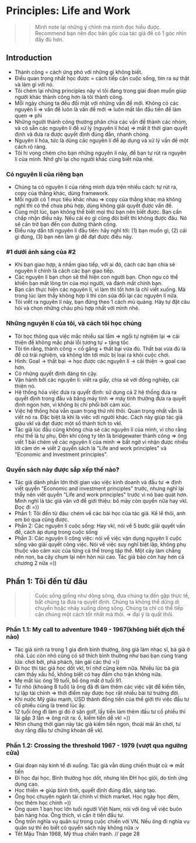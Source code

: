 # Principles: Life and Work 
>> Mình note lại những ý chính mà mình đọc hiểu được. Recommend bạn nên đọc bản gốc của tác giả để có 1 góc nhìn đầy đủ hơn.

## Introduction
- Thành công = cách ứng phó với những gì không biết.
- Điều quan trọng nhất học được = cách tiếp cận cuộc sống, tìm ra sự thật và làm gì với nó.
- Tôi chém lại những principles này vì tôi đang trong giai đoạn muốn giúp người khác thành công hơn là tôi thành công.
- Mỗi ngày chúng ta đều đối mặt với những vấn đề mới. Không có các nguyên lí => vấn đề luôn là vấn đề mới => luôn mất lần đầu tiên để làm quen => phí
- Những người thành công thường phân chia các vấn đề thành các nhóm, và có sẵn các nguyên lí để xử lý (nguyên lí hóa) => mất ít thời gian quyết định và đưa ra được quyết định đúng đắn, nhanh chóng.
- Nguyên lí hóa, tức là dùng các nguyên lí để áp dụng và xử lý vấn đề một cách rõ ràng.
- Tôi hi vọng chém cho bạn những nguyên lí này, để bạn tự rút ra nguyên lí của mình. Nhớ ghi lại cho người khác cùng biết nữa nhé.

### Có nguyên lí của riêng bạn
- Chúng ta có nguyên lí của riêng mình dựa trên nhiều cách: tự rút ra, copy của thằng khác, dùng framework.
- Mỗi người có 1 mục tiêu khác nhau => copy của thằng khác mà không nghĩ thì có thể chưa phù hợp, dùng không giải quyết được vấn đề.
- Cùng một lúc, bạn không thể biết mọi thứ bạn nên biết được. Bạn cần chấp nhận điều này. Nếu cái éo gì cũng đòi biết thì không được đâu. Nó sẽ cản trở bạn đến con đường thành công.
- Điều này dẫn tới nguyên lí đầu tiên: hãy nghĩ tới: (1) bạn muốn gì, (2) cái gì đúng, (3) bạn nên làm gì để đạt được điều này.

### #1 dưới ánh sáng của #2
- Khi bạn giao hợp, à nhầm giao tiếp, với ai đó, cách các bạn chia sẻ nguyên lí chính là cách các bạn giao tiếp.
- Các nguyên lí bạn chọn sẽ thể hiện con người bạn. Chọn ngu có thể khiến bạn mất lòng tin của mọi người, và đánh mất chính bạn.
- Bạn cần thực hiện các nguyên lí, vì làm thì tốt hơn là chỉ viết xuống. Mà trong lúc làm thấy không hợp lí thì còn sửa đổi lại các nguyên lí nữa.
- Tôi viết ra nguyên lí này, bạn đừng theo 1 cách mù quáng. Hãy tự đặt câu hỏi và chọn những cháu phù hợp nhất với mình nhé.

### Những nguyên lí của tôi, và cách tôi học chúng
- Tôi học thông qua việc mắc nhiều sai lầm => ngồi tự nghiệm lại => cải thiện để không mắc phải lỗi tương tự + tăng tốc
- Tôi tin rằng, thành công = cố gắng + thất bại vừa đủ. Thất bại vừa đủ là để có trải nghiệm, và không lớn tới mức bị loại ra khỏi cuộc chơi.
- Hình:
  Goal -> thất bại -> học được các nguyên lí -> cải thiện -> goal cao hơn.
- Có những quyết định đáng tin cậy.
- Vận hành bởi các nguyên lí: viết ra giấy, chia sẻ với đồng nghiệp, cải thiện nó.
- Hệ thống hóa việc đưa ra quyết định: sử dụng cả 2 hệ thống đưa ra quyết định trong đầu và bằng máy tính => máy tính thường đưa ra quyết định ngon hơn, vì không bị chi phối bởi cảm xúc.
- Việc hệ thống hóa vẫn quan trọng thứ nhì thôi. Quan trọng nhất vẫn là viết nó ra. Đặc biệt là khi là viêc với người khác. Cách này giúp tác giả giàu vkl và đạt được một số thành tích to vkl.
- Tác giả lúc đầu cũng không chia sẻ các nguyên lí của mình, vì cho rằng như thế là tự phụ. Đến khi công ty tên là bridgewater thành công => ông viết 1 bài chém về các nguyên lí của mình => bất ngờ vì nhận được nhiều lời cảm ơn => viết 2 quyển sách là "Life and work principles" và "Economic and Investment principles".

### Quyển sách này được sắp xếp thế nào?
- Tác giả dành phần lớn thời gian vào việc kinh doanh và đầu tư => định viết quyển "Economic and investment principles" trước, nhưng nghĩ lại thấy nên viết quyển "Life and work principles" trước vì nó bao quát hơn. Mình nghĩ là tác giả văn vở để giới thiệu: bố mày còn quyển nữa hay vkl. Đọc đi =))
- Phần 1: Tôi đến từ đâu: chém về các bài học của tác giả. Kể lể thôi, anh em bỏ qua cũng được.
- Phần 2: Các nguyên lí cuộc sống: Hay vkl, nói về 5 bước giải quyết vấn đề, cách áp dụng trong cuộc sống
- Phần 3: Các nguyên lí công việc: nói về việc vận dụng nguyên lí cuộc sống vào giải quyết công việc. Nói về việc suy nghĩ biệt lập, không phụ thuộc vào cảm xúc của từng cá thể trong tập thể. Một cây làm chẳng nên non, ba cây chụm lại nên hòn núi cao. Tác giả bảo còn hay hơn cả chương 2 nữa =))

## Phần 1: Tôi đến từ đâu
>> Cuộc sống giống như dòng sông, đưa chúng ta đến gặp thực tế, bắt chúng ta đưa ra quyết định. Chúng ta không thể dừng di chuyển hoặc nhảy xuống dòng sông. Chúng ta chỉ có thể tiếp cận chúng một cách tốt nhất mà thôi. => đại ý là quất thôi.

### Phần 1.1: My call to adventure 1949 - 1967(không biết dịch thế nào)
- Tác giả sinh ra trong 1 gia đình bình thường, ông già làm nhạc sĩ, bà già ở nhà. Lúc còn nhỏ cũng có sở thích bình thường như bao bạn cùng trang lứa: chơi bời, phá phách, tán gái các thứ =))
- Đi học thì tác giả học dốt vkl, trí nhớ cũng kém nữa. Nhiều lúc bà già cảm thấy xấu hổ, không biết có hay đấm cho trận không nữa.
- Mẹ mất lúc ông 19 tuổi, bố ông mất ở tuổi 91.
- Từ nhỏ (khoảng 8 tuổi) là ông đã đi làm thêm các việc vặt để kiếm tiền, tự lập tài chính => thời điểm này được học rất nhiều bài từ trường đời.
- Khi nước Mỹ giàu mạnh, USD thành đồng tiền của thế giới thì việc đầu tư cổ phiếu cũng là trend lúc ấy.
- 12 tuổi ông đi làm gì đó ở sân golf, lấy tiền làm thêm đầu tư cổ phiếu thì lãi gấp 3 lần => ông rút ra: ồ, kiếm tiền dễ vkl =))
- Nhìn chung thời gian này tác giả kiếm tiền ngon, thoải mái ăn chơi, tư duy rằng đầu tư chứng khoán dễ vkl.

### Phần 1.2: Crossing the threshold 1967 - 1979 (vượt qua ngưỡng cửa)
- Giai đoạn này kinh tế đi xuống. Tác giả vẫn dùng chiến thuật cũ => mất tiền
- Đi học đại học. Bình thường học dốt, nhưng lên ĐH học giỏi, do tính ứng dụng cao.
- Học thiền => giúp bình tĩnh, quyết định đúng đắn, sáng tạo.
- Ông học chuyên ngành tài chính vì thích market. Học ngày học đêm, học thêm học chính =))
- Ông quen 1 bạn học lớn tuổi người Việt Nam, nói với ông về việc buôn bán hàng hóa. Ông thích, vì cần ít tiền đầu tư.
- Ông trốn nghĩa vụ quân sự trong cuộc chiến với VN. Nếu ông đi nghĩa vụ quân sự thì éo biết có quyển sách này không nữa :v
- Tết Mậu Thân 1968, Mỹ thua chiến tranh. 
// page 28